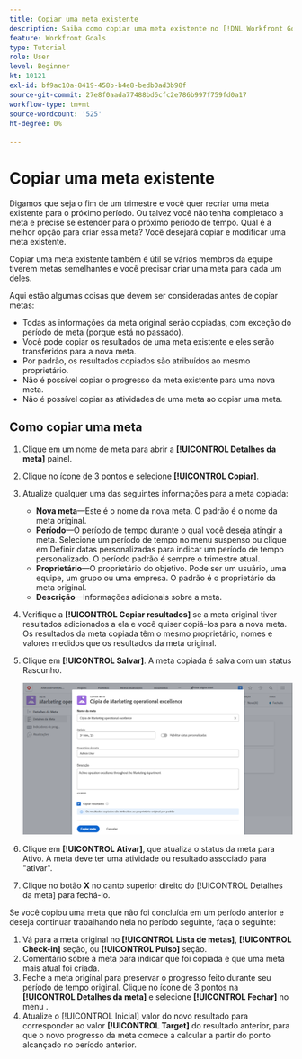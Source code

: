 ```yaml
---
title: Copiar uma meta existente
description: Saiba como copiar uma meta existente no [!DNL Workfront Goals].
feature: Workfront Goals
type: Tutorial
role: User
level: Beginner
kt: 10121
exl-id: bf9ac10a-8419-458b-b4e8-bedb0ad3b98f
source-git-commit: 27e8f0aada77488bd6cfc2e786b997f759fd0a17
workflow-type: tm+mt
source-wordcount: '525'
ht-degree: 0%

---
```


# Copiar uma meta existente

Digamos que seja o fim de um trimestre e você quer recriar uma meta existente para o próximo período. Ou talvez você não tenha completado a meta e precise se estender para o próximo período de tempo. Qual é a melhor opção para criar essa meta? Você desejará copiar e modificar uma meta existente.

Copiar uma meta existente também é útil se vários membros da equipe tiverem metas semelhantes e você precisar criar uma meta para cada um deles.

<!--
Pro-tips graphic
-->

Aqui estão algumas coisas que devem ser consideradas antes de copiar metas:

* Todas as informações da meta original serão copiadas, com exceção do período de meta (porque está no passado).
* Você pode copiar os resultados de uma meta existente e eles serão transferidos para a nova meta.
* Por padrão, os resultados copiados são atribuídos ao mesmo proprietário.
* Não é possível copiar o progresso da meta existente para uma nova meta.
* Não é possível copiar as atividades de uma meta ao copiar uma meta.

## Como copiar uma meta

1. Clique em um nome de meta para abrir a **[!UICONTROL Detalhes da meta]** painel.
1. Clique no ícone de 3 pontos e selecione **[!UICONTROL Copiar]**.
1. Atualize qualquer uma das seguintes informações para a meta copiada:
   * **Nova meta**—Este é o nome da nova meta. O padrão é o nome da meta original.
   * **Período**—O período de tempo durante o qual você deseja atingir a meta. Selecione um período de tempo no menu suspenso ou clique em Definir datas personalizadas para indicar um período de tempo personalizado. O período padrão é sempre o trimestre atual.
   * **Proprietário**—O proprietário do objetivo. Pode ser um usuário, uma equipe, um grupo ou uma empresa. O padrão é o proprietário da meta original.
   * **Descrição**—Informações adicionais sobre a meta.

1. Verifique a **[!UICONTROL Copiar resultados]** se a meta original tiver resultados adicionados a ela e você quiser copiá-los para a nova meta. Os resultados da meta copiada têm o mesmo proprietário, nomes e valores medidos que os resultados da meta original.

1. Clique em **[!UICONTROL Salvar]**. A meta copiada é salva com um status Rascunho.

   ![Uma imagem da [!UICONTROL Detalhes da meta] no painel [!DNL Workfront Goals] com o [!UICONTROL Copiar] opção](assets/03-workfront-goals-copy-a-goal.png)

1. Clique em **[!UICONTROL Ativar]**, que atualiza o status da meta para Ativo. A meta deve ter uma atividade ou resultado associado para &quot;ativar&quot;.

1. Clique no botão **X** no canto superior direito do [!UICONTROL Detalhes da meta] para fechá-lo.

Se você copiou uma meta que não foi concluída em um período anterior e deseja continuar trabalhando nela no período seguinte, faça o seguinte:

1. Vá para a meta original no **[!UICONTROL Lista de metas]**, **[!UICONTROL Check-in]** seção, ou **[!UICONTROL Pulso]** seção.
1. Comentário sobre a meta para indicar que foi copiada e que uma meta mais atual foi criada.
1. Feche a meta original para preservar o progresso feito durante seu período de tempo original. Clique no ícone de 3 pontos na **[!UICONTROL Detalhes da meta]** e selecione **[!UICONTROL Fechar]** no menu .
1. Atualize o [!UICONTROL Inicial] valor do novo resultado para corresponder ao valor **[!UICONTROL Target]** do resultado anterior, para que o novo progresso da meta comece a calcular a partir do ponto alcançado no período anterior.
